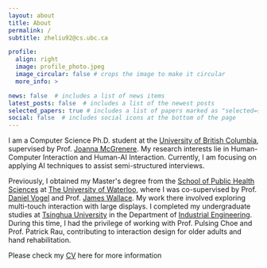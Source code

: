 ```yaml
---
layout: about
title: About
permalink: /
subtitle: zheliu92@cs.ubc.ca

profile:
  align: right
  image: profile_photo.jpeg
  image_circular: false # crops the image to make it circular
  more_info: >

news: false  # includes a list of news items
latest_posts: false  # includes a list of the newest posts
selected_papers: true # includes a list of papers marked as "selected={true}"
social: false  # includes social icons at the bottom of the page
---
```


I am a Computer Science Ph.D. student at the [University of British Columbia](https://www.ubc.ca/), supervised by Prof. [Joanna McGrenere](https://www.cs.ubc.ca/~joanna/). My research interests lie in Human-Computer Interaction and Human-AI Interaction. Currently, I am focusing on applying AI techniques to assist semi-structured interviews.

Previously, I obtained my Master's degree from the [School of Public Health Sciences](https://uwaterloo.ca/public-health-sciences/) at [The University of Waterloo](https://uwaterloo.ca/), where I was co-supervised by Prof. [Daniel Vogel](https://cs.uwaterloo.ca/about/people/dvogel) and Prof. [James Wallace](https://uwaterloo.ca/public-health-sciences/profiles/james-wallace). My work there involved exploring multi-touch interaction with large displays. I completed my undergraduate studies at [Tsinghua University](https://www.tsinghua.edu.cn/en/) in the Department of [Industrial Engineering](https://www.ie.tsinghua.edu.cn/eng/). During this time, I had the privilege of working with Prof. Pulsing Choe and Prof. Patrick Rau, contributing to interaction design for older adults and hand rehabilitation.

Please check my [CV](https://zheliu1113.github.io/assets/pdf/PhD_CV.pdf) here for more information
